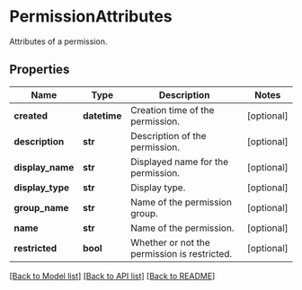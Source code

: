 # PermissionAttributes

Attributes of a permission.
## Properties
Name | Type | Description | Notes
------------ | ------------- | ------------- | -------------
**created** | **datetime** | Creation time of the permission. | [optional] 
**description** | **str** | Description of the permission. | [optional] 
**display_name** | **str** | Displayed name for the permission. | [optional] 
**display_type** | **str** | Display type. | [optional] 
**group_name** | **str** | Name of the permission group. | [optional] 
**name** | **str** | Name of the permission. | [optional] 
**restricted** | **bool** | Whether or not the permission is restricted. | [optional] 

[[Back to Model list]](README.md#documentation-for-models) [[Back to API list]](README.md#documentation-for-api-endpoints) [[Back to README]](README.md)


